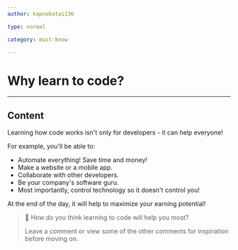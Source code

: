 ```yaml
---
author: kapnobatai136

type: normal

category: must-know

---
```


# Why learn to code?

---
## Content

Learning how code works isn't only for developers - it can help everyone! 

For example, you'll be able to:
- Automate everything! Save time and money!
- Make a website or a mobile app.
- Collaborate with other developers.
- Be your company's software guru.
- Most importantly, control technology so it doesn't control you!

At the end of the day, it will help to maximize your earning potential!

> 💬 How do you think learning to code will help you most?
>
> Leave a comment or view some of the other comments for inspiration before moving on.

